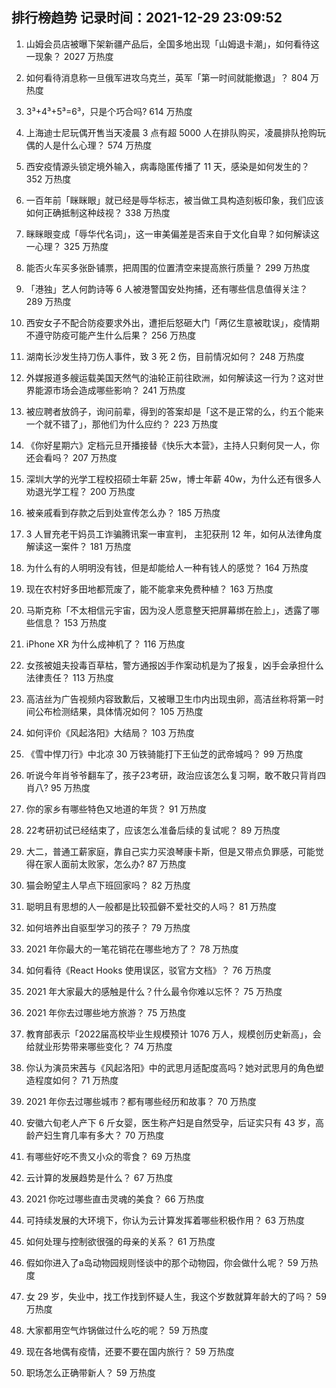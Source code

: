 
## 排行榜趋势 记录时间：2021-12-29 23:09:52
  
  1. 山姆会员店被曝下架新疆产品后，全国多地出现「山姆退卡潮」，如何看待这一现象？ 2027 万热度
    
  2. 如何看待消息称一旦俄军进攻乌克兰，英军「第一时间就能撤退」？ 804 万热度
    
  3. 3³+4³+5³=6³，只是个巧合吗? 614 万热度
    
  4. 上海迪士尼玩偶开售当天凌晨 3 点有超 5000 人在排队购买，凌晨排队抢购玩偶的人是什么心理？ 574 万热度
    
  5. 西安疫情源头锁定境外输入，病毒隐匿传播了 11 天，感染是如何发生的？ 352 万热度
    
  6. 一百年前「眯眯眼」就已经是辱华标志，被当做工具构造刻板印象，我们应该如何正确抵制这种歧视？ 338 万热度
    
  7. 眯眯眼变成「辱华代名词」，这一审美偏差是否来自于文化自卑？如何解读这一心理？ 325 万热度
    
  8. 能否火车买多张卧铺票，把周围的位置清空来提高旅行质量？ 299 万热度
    
  9. 「港独」艺人何韵诗等 6 人被港警国安处拘捕，还有哪些信息值得关注？ 289 万热度
    
  10. 西安女子不配合防疫要求外出，遭拒后怒砸大门「两亿生意被耽误」，疫情期不遵守防疫可能产生什么后果？ 256 万热度
    
  11. 湖南长沙发生持刀伤人事件，致 3 死 2 伤，目前情况如何？ 248 万热度
    
  12. 外媒报道多艘运载美国天然气的油轮正前往欧洲，如何解读这一行为？这对世界能源市场会造成哪些影响？ 241 万热度
    
  13. 被应聘者放鸽子，询问前辈，得到的答案却是「这不是正常的么，约五个能来一个就不错了」，那他们为什么应约？ 223 万热度
    
  14. 《你好星期六》定档元旦开播接替《快乐大本营》，主持人只剩何炅一人，你还会看吗？ 207 万热度
    
  15. 深圳大学的光学工程校招硕士年薪 25w，博士年薪 40w，为什么还有很多人劝退光学工程？ 200 万热度
    
  16. 被亲戚看到存款之后到处宣传怎么办？ 185 万热度
    
  17. 3 人冒充老干妈员工诈骗腾讯案一审宣判， 主犯获刑 12 年，如何从法律角度解读这一案件？ 181 万热度
    
  18. 为什么有的人明明没有钱，但是却能给人一种有钱人的感觉？ 164 万热度
    
  19. 现在农村好多田地都荒废了，能不能拿来免费种植？ 163 万热度
    
  20. 马斯克称「不太相信元宇宙，因为没人愿意整天把屏幕绑在脸上」，透露了哪些信息？ 153 万热度
    
  21. iPhone XR 为什么成神机了？ 116 万热度
    
  22. 女孩被姐夫投毒百草枯，警方通报凶手作案动机是为了报复，凶手会承担什么法律责任？ 113 万热度
    
  23. 高洁丝为广告视频内容致歉后，又被曝卫生巾内出现虫卵，高洁丝称将第一时间公布检测结果，具体情况如何？ 105 万热度
    
  24. 如何评价《风起洛阳》大结局？ 103 万热度
    
  25. 《雪中悍刀行》中北凉 30 万铁骑能打下王仙芝的武帝城吗？ 99 万热度
    
  26. 听说今年肖爷爷翻车了，孩子23考研，政治应该怎么复习啊，敢不敢只背肖四肖八? 95 万热度
    
  27. 你的家乡有哪些特色又地道的年货？ 91 万热度
    
  28. 22考研初试已经结束了，应该怎么准备后续的复试呢？ 89 万热度
    
  29. 大二，普通工薪家庭，靠自己实力买浪琴康卡斯，但是又带点负罪感，可能觉得在家人面前太败家，怎么办? 87 万热度
    
  30. 猫会盼望主人早点下班回家吗？ 82 万热度
    
  31. 聪明且有思想的人一般都是比较孤僻不爱社交的人吗？ 81 万热度
    
  32. 如何培养出自驱型学习的孩子？ 79 万热度
    
  33. 2021 年你最大的一笔花销花在哪些地方了？ 78 万热度
    
  34. 如何看待《React Hooks 使用误区，驳官方文档》？ 76 万热度
    
  35. 2021 年大家最大的感触是什么？什么最令你难以忘怀？ 75 万热度
    
  36. 2021 年你去过哪些地方旅游？ 75 万热度
    
  37. 教育部表示「2022届高校毕业生规模预计 1076 万人，规模创历史新高」，会给就业形势带来哪些变化？ 74 万热度
    
  38. 你认为演员宋茜与《风起洛阳》中的武思月适配度高吗？她对武思月的角色塑造程度如何？ 71 万热度
    
  39. 2021 年你去过哪些城市？都有哪些经历和故事？ 70 万热度
    
  40. 安徽六旬老人产下 6 斤女婴，医生称产妇是自然受孕，后证实只有 43 岁，高龄产妇生育几率有多大？ 70 万热度
    
  41. 有哪些好吃不贵又小众的零食？ 69 万热度
    
  42. 云计算的发展趋势是什么？ 67 万热度
    
  43. 2021 你吃过哪些直击灵魂的美食？ 66 万热度
    
  44. 可持续发展的大环境下，你认为云计算发挥着哪些积极作用？ 63 万热度
    
  45. 如何处理与控制欲很强的母亲的关系？ 61 万热度
    
  46. 假如你进入了a岛动物园规则怪谈中的那个动物园，你会做什么呢？ 59 万热度
    
  47. 女 29 岁，失业中，找工作找到怀疑人生，我这个岁数就算年龄大的了吗？ 59 万热度
    
  48. 大家都用空气炸锅做过什么吃的呢？ 59 万热度
    
  49. 现在各地偶有疫情，还要不要在国内旅行？ 59 万热度
    
  50. 职场怎么正确带新人？ 59 万热度
    
